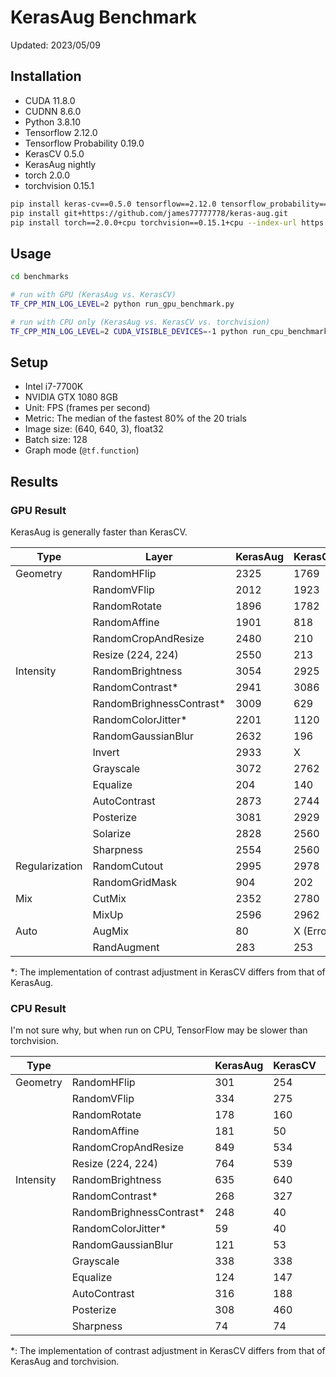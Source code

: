 # KerasAug Benchmark

Updated: 2023/05/09

## Installation

- CUDA 11.8.0
- CUDNN 8.6.0
- Python 3.8.10
- Tensorflow 2.12.0
- Tensorflow Probability 0.19.0
- KerasCV 0.5.0
- KerasAug nightly
- torch 2.0.0
- torchvision 0.15.1

```bash
pip install keras-cv==0.5.0 tensorflow==2.12.0 tensorflow_probability==0.19.0 --upgrade
pip install git+https://github.com/james77777778/keras-aug.git
pip install torch==2.0.0+cpu torchvision==0.15.1+cpu --index-url https://download.pytorch.org/whl/cpu
```

## Usage

```bash
cd benchmarks

# run with GPU (KerasAug vs. KerasCV)
TF_CPP_MIN_LOG_LEVEL=2 python run_gpu_benchmark.py

# run with CPU only (KerasAug vs. KerasCV vs. torchvision)
TF_CPP_MIN_LOG_LEVEL=2 CUDA_VISIBLE_DEVICES=-1 python run_cpu_benchmark.py
```

## Setup

- Intel i7-7700K
- NVIDIA GTX 1080 8GB
- Unit: FPS (frames per second)
- Metric: The median of the fastest 80% of the 20 trials
- Image size: (640, 640, 3), float32
- Batch size: 128
- Graph mode (`@tf.function`)

## Results

### GPU Result

KerasAug is generally faster than KerasCV.

| Type           | Layer                     | KerasAug | KerasCV   |
|----------------|---------------------------|----------|-----------|
| Geometry       | RandomHFlip               | 2325     | 1769      |
|                | RandomVFlip               | 2012     | 1923      |
|                | RandomRotate              | 1896     | 1782      |
|                | RandomAffine              | 1901     | 818       |
|                | RandomCropAndResize       | 2480     | 210       |
|                | Resize (224, 224)         | 2550     | 213       |
| Intensity      | RandomBrightness          | 3054     | 2925      |
|                | RandomContrast\*          | 2941     | 3086      |
|                | RandomBrighnessContrast\* | 3009     | 629       |
|                | RandomColorJitter\*       | 2201     | 1120      |
|                | RandomGaussianBlur        | 2632     | 196       |
|                | Invert                    | 2933     | X         |
|                | Grayscale                 | 3072     | 2762      |
|                | Equalize                  | 204      | 140       |
|                | AutoContrast              | 2873     | 2744      |
|                | Posterize                 | 3081     | 2929      |
|                | Solarize                  | 2828     | 2560      |
|                | Sharpness                 | 2554     | 2560      |
| Regularization | RandomCutout              | 2995     | 2978      |
|                | RandomGridMask            | 904      | 202       |
| Mix            | CutMix                    | 2352     | 2780      |
|                | MixUp                     | 2596     | 2962      |
| Auto           | AugMix                    | 80       | X (Error) |
|                | RandAugment               | 283      | 253       |

\*: The implementation of contrast adjustment in KerasCV differs from that of KerasAug.

### CPU Result

I'm not sure why, but when run on CPU, TensorFlow may be slower than torchvision.

| Type      |                           | KerasAug | KerasCV | torchvision |
|-----------|---------------------------|----------|---------|-------------|
| Geometry  | RandomHFlip               | 301      | 254     | 2376        |
|           | RandomVFlip               | 334      | 275     | 2339        |
|           | RandomRotate              | 178      | 160     | 93          |
|           | RandomAffine              | 181      | 50      | 109         |
|           | RandomCropAndResize       | 849      | 534     | 1730        |
|           | Resize (224, 224)         | 764      | 539     | 2182        |
| Intensity | RandomBrightness          | 635      | 640     | 894         |
|           | RandomContrast\*          | 268      | 327     | 649         |
|           | RandomBrighnessContrast\* | 248      | 40      | 475         |
|           | RandomColorJitter\*       | 59       | 40      | 44          |
|           | RandomGaussianBlur        | 121      | 53      | 55          |
|           | Grayscale                 | 338      | 338     | 2983        |
|           | Equalize                  | 124      | 147     | 226         |
|           | AutoContrast              | 316      | 188     | 705         |
|           | Posterize                 | 308      | 460     | 899         |
|           | Sharpness                 | 74       | 74      | 167         |

\*: The implementation of contrast adjustment in KerasCV differs from that of KerasAug and torchvision.
